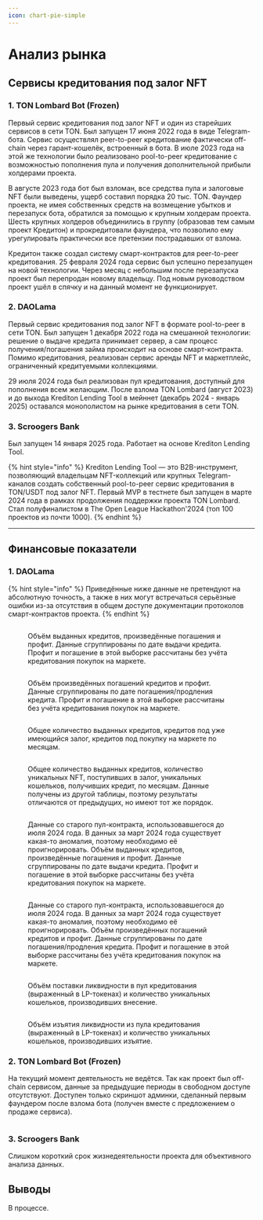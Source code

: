 ```yaml
---
icon: chart-pie-simple
---
```


# Анализ рынка

## Сервисы кредитования под залог NFT

### 1. TON Lombard Bot (Frozen)

Первый сервис кредитования под залог NFT и один из старейших сервисов в сети TON. Был запущен 17 июня 2022 года в виде Telegram-бота. Сервис осуществлял peer-to-peer кредитование фактически off-chain через гарант-кошелёк, встроенный в бота. В июле 2023 года на этой же технологии было реализовано pool-to-peer кредитование с возможностью пополнения пула и получения дополнительной прибыли холдерами проекта. 

В августе 2023 года бот был взломан, все средства пула и залоговые NFT были выведены, ущерб составил порядка 20 тыс. TON. Фаундер проекта, не имея собственных средств на возмещение убытков и перезапуск бота, обратился за помощью к крупным холдерам проекта. Шесть крупных холдеров объединились в группу (образовав тем самым проект Кредитон) и прокредитовали фаундера, что позволило ему урегулировать практически все претензии пострадавших от взлома. 

Кредитон также создал систему смарт-контрактов для peer-to-peer кредитования. 25 февраля 2024 года сервис был успешно перезапущен на новой технологии. Через месяц с небольшим после перезапуска проект был перепродан новому владельцу. Под новым руководством проект ушёл в спячку и на данный момент не функционирует.

### 2. DAOLama

Первый сервис кредитования под залог NFT в формате pool-to-peer в сети TON. Был запущен 1 декабря 2022 года на смешанной технологии: решение о выдаче кредита принимает сервер, а сам процесс получения/погашения займа происходит на основе смарт-контракта. Помимо кредитования, реализован сервис аренды NFT и маркетплейс, ограниченный кредитуемыми коллекциями. 

29 июля 2024 года был реализован пул кредитования, доступный для пополнения всем желающим. После взлома TON Lombard (август 2023) и до выхода Krediton Lending Tool в мейннет (декабрь 2024 - январь 2025) оставался монополистом на рынке кредитования в сети TON.

### 3. Scroogers Bank

Был запущен 14 января 2025 года. Работает на основе Krediton Lending Tool.

{% hint style="info" %}
Krediton Lending Tool — это B2B-инструмент, позволяющий владельцам NFT-коллекций или крупных Telegram-каналов создать собственный pool-to-peer сервис кредитования в TON/USDT под залог NFT. Первый MVP в тестнете был запущен в марте 2024 года в рамках продолжения поддержки проекта TON Lombard. Стал полуфиналистом в The Open League Hackathon'2024 (топ 100 проектов из почти 1000).
{% endhint %}

***

## Финансовые показатели

### 1. DAOLama

{% hint style="info" %}
Приведённые ниже данные не претендуют на абсолютную точность, а также в них могут встречаться серьёзные ошибки из-за отсутствия в общем доступе документации протоколов смарт-контрактов проекта.
{% endhint %}

<figure><img src="../../.gitbook/assets/lama1.png" alt=""><figcaption><p>Объём выданных кредитов, произведённые погашения и профит. Данные сгруппированы по дате выдачи кредита. Профит и погашение в этой выборке рассчитаны без учёта кредитования покупок на маркете.</p></figcaption></figure>

<figure><img src="../../.gitbook/assets/lama6.png" alt=""><figcaption><p>Объём произведённых погашений кредитов и профит. Данные сгруппированы по дате погашения/продления кредита. Профит и погашение в этой выборке рассчитаны без учёта кредитования покупок на маркете.</p></figcaption></figure>

<figure><img src="../../.gitbook/assets/lama2.png" alt=""><figcaption><p>Общее количество выданных кредитов, кредитов под уже имеющийся залог, кредитов под покупку на маркете по месяцам.</p></figcaption></figure>

<figure><img src="../../.gitbook/assets/lama3.png" alt=""><figcaption><p>Общее количество выданных кредитов, количество уникальных NFT, поступивших в залог, уникальных кошельков, получивших кредит, по месяцам. Данные получены из другой таблицы, поэтому результаты отличаются от предыдущих, но имеют тот же порядок.</p></figcaption></figure>

<figure><img src="../../.gitbook/assets/lama4.png" alt=""><figcaption><p>Данные со старого пул-контракта, использовавшегося до июля 2024 года. В данных за март 2024 года существует какая-то аномалия, поэтому необходимо её проигнорировать. Объём выданных кредитов, произведённые погашения и профит. Данные сгруппированы по дате выдачи кредита. Профит и погашение в этой выборке рассчитаны без учёта кредитования покупок на маркете.</p></figcaption></figure>

<figure><img src="../../.gitbook/assets/lama5.png" alt=""><figcaption><p>Данные со старого пул-контракта, использовавшегося до июля 2024 года. В данных за март 2024 года существует какая-то аномалия, поэтому необходимо её проигнорировать. Объём произведённых погашений кредитов и профит. Данные сгруппированы по дате погашения/продления кредита. Профит и погашение в этой выборке рассчитаны без учёта кредитования покупок на маркете.</p></figcaption></figure>

<figure><img src="../../.gitbook/assets/lama7.png" alt=""><figcaption><p>Объём поставки ликвидности в пул кредитования (выраженный в LP-токенах) и количество уникальных кошельков, производивших внесение.</p></figcaption></figure>

<figure><img src="../../.gitbook/assets/lama8.png" alt=""><figcaption><p>Объём изъятия ликвидности из пула кредитования (выраженный в LP-токенах) и количество уникальных кошельков, производивших изъятие.</p></figcaption></figure>

### 2. TON Lombard Bot (Frozen)

На текущий момент деятельность не ведётся. Так как проект был off-chain сервисом, данные за предыдущие периоды в свободном доступе отсутствуют. Доступен только скриншот админки, сделанный первым фаундером после взлома бота (получен вместе с предложением о продаже сервиса).

<figure><img src="../../.gitbook/assets/lombard-profit.jpg" alt=""><figcaption></figcaption></figure>

### 3. Scroogers Bank

Слишком короткий срок жизнедеятельности проекта для объективного анализа данных.

## Выводы

В процессе.